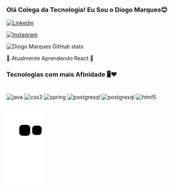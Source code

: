 ### Olá Colega da Tecnologia! Eu Sou o Diogo Marques😊


[![Linkedin](https://img.shields.io/badge/LinkedIn-0077B5?style=for-the-badge&logo=linkedin&logoColor=white)](https://www.linkedin.com/in/diogo-marques-9a9a2120b/)

[![Instagram](https://img.shields.io/badge/Instagram-E4405F?style=for-the-badge&logo=instagram&logoColor=white)](https://www.instagram.com/joe_guinho/?hl=pt-br)





![Diogo Marques GitHub stats](https://github-readme-stats.vercel.app/api?username=DiogoDosSantosMarques&show_icons=true&theme=dracula)

🚀 Atualmente Aprendendo React 🚀

### Tecnologias com mais Afinidade 🖥️❤️

<div style="display: inline_block"> <br/>

  <img align="center" alt="java" src="https://img.shields.io/badge/Java-ED8B00?style=for-the-badge&logo=java&logoColor=white" />
    
<img align="center" alt="css3" src="https://img.shields.io/badge/CSS3-1572B6?style=for-the-badge&logo=css3&logoColor=white" />
<img align="center" alt="spring" src="https://img.shields.io/badge/Spring-6DB33F?style=for-the-badge&logo=spring&logoColor=white" />

<img align="center" alt="postgresql" src="https://img.shields.io/badge/PostgreSQL-316192?style=for-the-badge&logo=postgresql&logoColor=white" />

  <img align="center" alt="postgresql" src="https://img.shields.io/badge/React-316192?style=for-the-badge&logo=postgresql&logoColor=white" />

  <img align="center" alt="html5" src="https://img.shields.io/badge/HTML5-E34F26?style=for-the-badge&logo=html5&logoColor=white" />
<br>
  <br>

![snake gif](https://github.com/DiogoDosSantosMarques/DiogoDosSantosMarques/blob/output/github-contribution-grid-snake.svg)


</div>
